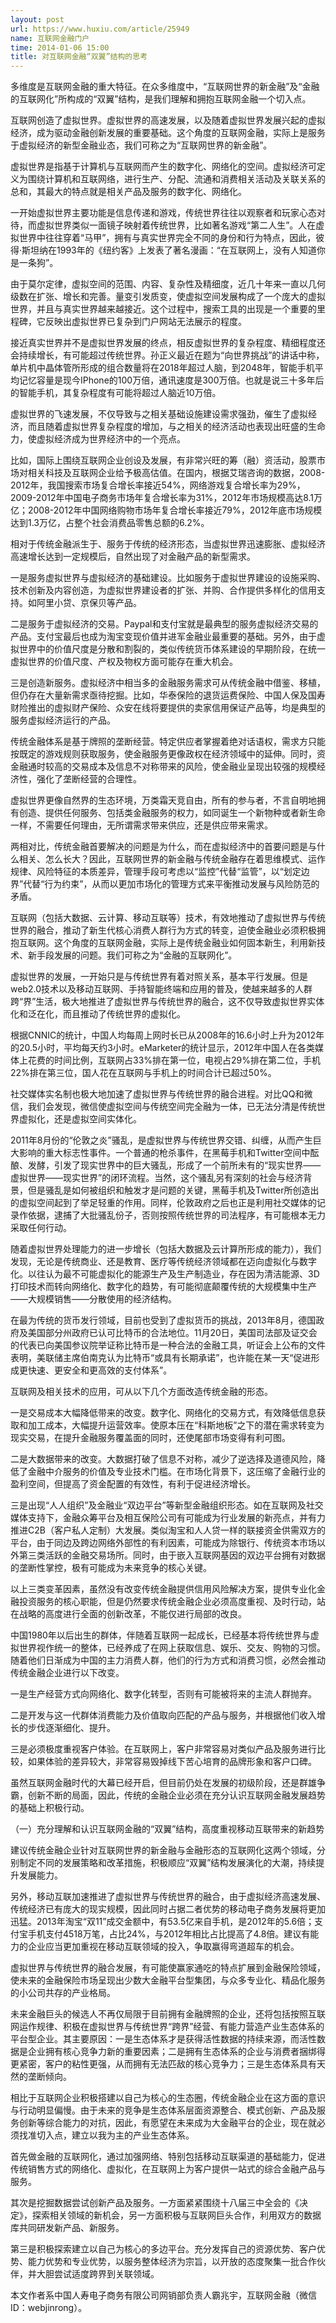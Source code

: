 ```yaml
---
layout: post
url: https://www.huxiu.com/article/25949
name: 互联网金融门户
time: 2014-01-06 15:00
title: 对互联网金融“双翼”结构的思考
---
```

多维度是互联网金融的重大特征。在众多维度中，“互联网世界的新金融”及“金融的互联网化”所构成的“双翼”结构，是我们理解和拥抱互联网金融一个切入点。

互联网创造了虚拟世界。虚拟世界的高速发展，以及随着虚拟世界发展兴起的虚拟经济，成为驱动金融创新发展的重要基础。这个角度的互联网金融，实际上是服务于虚拟经济的新型金融业态，我们可称之为“互联网世界的新金融”。

虚拟世界是指基于计算机与互联网而产生的数字化、网络化的空间。虚拟经济可定义为围绕计算机和互联网络，进行生产、分配、流通和消费相关活动及关联关系的总和，其最大的特点就是相关产品及服务的数字化、网络化。

一开始虚拟世界主要功能是信息传递和游戏，传统世界往往以观察者和玩家心态对待，而虚拟世界类似一面镜子映射着传统世界，比如著名游戏“第二人生”。人在虚拟世界中往往穿着“马甲”，拥有与真实世界完全不同的身份和行为特点，因此，彼得·斯坦纳在1993年的《纽约客》上发表了著名漫画：“在互联网上，没有人知道你是一条狗”。

由于莫尔定律，虚拟空间的范围、内容、复杂性及精细度，近几十年来一直以几何级数在扩张、增长和完善。量变引发质变，使虚拟空间发展构成了一个庞大的虚拟世界，并且与真实世界越来越接近。这个过程中，搜索工具的出现是一个重要的里程碑，它反映出虚拟世界已复杂到门户网站无法展示的程度。

接近真实世界并不是虚拟世界发展的终点，相反虚拟世界的复杂程度、精细程度还会持续增长，有可能超过传统世界。孙正义最近在题为“向世界挑战”的讲话中称，单片机中晶体管所形成的组合数量将在2018年超过人脑，到2048年，智能手机平均记忆容量是现今IPhone的100万倍，通讯速度是300万倍。也就是说三十多年后的智能手机，其复杂程度有可能将超过人脑近10万倍。

虚拟世界的飞速发展，不仅导致与之相关基础设施建设需求强劲，催生了虚拟经济，而且随着虚拟世界复杂程度的增加，与之相关的经济活动也表现出旺盛的生命力，使虚拟经济成为世界经济中的一个亮点。

比如，国际上围绕互联网企业创设及发展，有非常兴旺的筹（融）资活动，股票市场对相关科技及互联网企业给予极高估值。在国内，根据艾瑞咨询的数据，2008-2012年，我国搜索市场复合增长率接近54%，网络游戏复合增长率为29%，2009-2012年中国电子商务市场年复合增长率为31%，2012年市场规模高达8.1万亿；2008-2012年中国网络购物市场年复合增长率接近79%，2012年底市场规模达到1.3万亿，占整个社会消费品零售总额的6.2%。

相对于传统金融派生于、服务于传统的经济形态，当虚拟世界迅速膨胀、虚拟经济高速增长达到一定规模后，自然出现了对金融产品的新型需求。

一是服务虚拟世界与虚拟经济的基础建设。比如服务于虚拟世界建设的设施采购、技术创新及内容创造，为虚拟世界建设者的扩张、并购、合作提供多样化的信用支持。如阿里小贷、京保贝等产品。

二是服务于虚拟经济的交易。Paypal和支付宝就是最典型的服务虚拟经济交易的产品。支付宝最后也成为淘宝变现价值并进军金融业最重要的基础。另外，由于虚拟世界中的价值尺度是分散和割裂的，类似传统货币体系建设的早期阶段，在统一虚拟世界的价值尺度、产权及物权方面可能存在重大机会。

三是创造新服务。虚拟经济中相当多的金融服务需求可从传统金融中借鉴、移植，但仍存在大量新需求亟待挖掘。比如，华泰保险的退货运费保险、中国人保及国寿财险推出的虚拟财产保险、众安在线将要提供的卖家信用保证产品等，均是典型的服务虚拟经济运行的产品。

传统金融体系是基于牌照的垄断经营。特定供应者掌握着绝对话语权，需求方只能按既定的游戏规则获取服务，使金融服务更像政权在经济领域中的延伸。同时，资金融通时较高的交易成本及信息不对称带来的风险，使金融业呈现出较强的规模经济性，强化了垄断经营的合理性。

虚拟世界更像自然界的生态环境，万类霜天竞自由，所有的参与者，不言自明地拥有创造、提供任何服务、包括类金融服务的权力，如同诞生一个新物种或者新生命一样，不需要任何理由，无所谓需求带来供应，还是供应带来需求。

两相对比，传统金融首要解决的问题是为什么，而在虚拟经济中的首要问题是与什么相关、怎么长大？因此，互联网世界的新金融与传统金融存在着思维模式、运作规律、风险特征的本质差异，管理手段可考虑以“监控”代替“监管”，以“划定边界”代替“行为约束”，从而以更加市场化的管理方式来平衡推动发展与风险防范的矛盾。

互联网（包括大数据、云计算、移动互联等）技术，有效地推动了虚拟世界与传统世界的融合，推动了新生代核心消费人群行为方式的转变，迫使金融业必须积极拥抱互联网。这个角度的互联网金融，实际上是传统金融业如何固本新生，利用新技术、新手段发展的问题。我们可称之为“金融的互联网化”。

虚拟世界的发展，一开始只是与传统世界有着对照关系，基本平行发展。但是web2.0技术以及移动互联网、手持智能终端和应用的普及，使越来越多的人群跨“界”生活，极大地推进了虚拟世界与传统世界的融合，这不仅导致虚拟世界实体化和泛在化，而且推动了传统世界的虚拟化。

根据CNNIC的统计，中国人均每周上网时长已从2008年的16.6小时上升为2012年的20.5小时，平均每天约3小时。eMarketer的统计显示，2012年中国人在各类媒体上花费的时间比例，互联网占33%排在第一位，电视占29%排在第二位，手机22%排在第三位，国人花在互联网与手机上的时间合计已超过50%。

社交媒体实名制也极大地加速了虚拟世界与传统世界的融合进程。对比QQ和微信，我们会发现，微信使虚拟空间与传统空间完全融为一体，已无法分清是传统世界虚拟化，还是虚拟空间实体化。

2011年8月份的“伦敦之炎”骚乱，是虚拟世界与传统世界交错、纠缠，从而产生巨大影响的重大标志性事件。一个普通的枪杀事件，在黑莓手机和Twitter空间中酝酿、发酵，引发了现实世界中的巨大骚乱，形成了一个前所未有的“现实世界——虚拟世界——现实世界”的闭环流程。当然，这个骚乱另有深刻的社会与经济背景，但是骚乱是如何被组织和触发才是问题的关键，黑莓手机及Twitter所创造出的虚拟空间起到了举足轻重的作用。同样，伦敦政府之后也正是利用社交媒体的记录作依据，逮捕了大批骚乱份子，否则按照传统世界的司法程序，有可能根本无力采取任何行动。

随着虚拟世界处理能力的进一步增长（包括大数据及云计算所形成的能力），我们发现，无论是传统商业、还是教育、医疗等传统经济领域都在迈向虚拟化与数字化。以往认为最不可能虚拟化的能源生产及生产制造业，存在因为清洁能源、3D打印技术而转向网络化、数字化的趋势，有可能彻底颠覆传统的大规模集中生产——大规模销售——分散使用的经济结构。

在最为传统的货币发行领域，目前也受到了虚拟货币的挑战，2013年8月，德国政府及美国部分州政府已认可比特币的合法地位。11月20日，美国司法部及证交会的代表已向美国参议院举证称比特币是一种合法的金融工具，听证会上公布的文件表明，美联储主席伯南克认为比特币“或具有长期承诺”，也许能在某一天“促进形成更快速、更安全和更高效的支付体系”。

互联网及相关技术的应用，可从以下几个方面改造传统金融的形态。

一是交易成本大幅降低带来的改变。数字化、网络化的交易方式，有效降低信息获取和加工成本，大幅提升运营效率。使原本压在“科斯地板”之下的潜在需求转变为现实交易，在提升金融服务覆盖面的同时，还使尾部市场变得有利可图。

二是大数据带来的改变。大数据打破了信息不对称，减少了逆选择及道德风险，降低了金融中介服务的价值及专业技术门槛。在市场化背景下，这压缩了金融行业的盈利空间，但提高了资金配置的有效性，有利于促进经济增长。

三是出现“人人组织”及金融业“双边平台”等新型金融组织形态。如在互联网及社交媒体支持下，金融众筹平台及相互保险公司有可能成为行业发展的新亮点，并有力推进C2B（客户私人定制）大发展。类似淘宝和人人贷一样的联接资金供需双方的平台，由于同边及跨边网络外部性的有利因素，可能成为除银行、传统资本市场以外第三类活跃的金融交易场所。同时，由于嵌入互联网基因的双边平台拥有对数据的垄断性掌控，极有可能成为未来竞争的核心关键。

以上三类变革因素，虽然没有改变传统金融提供信用风险解决方案，提供专业化金融投资服务的核心职能，但是仍然要求传统金融企业必须高度重视、及时行动，站在战略的高度进行全面的创新改革，不能仅进行局部的改良。

中国1980年以后出生的群体，伴随着互联网一起成长，已经基本将传统世界与虚拟世界视作统一的整体，已经养成了在网上获取信息、娱乐、交友、购物的习惯。随着他们日渐成为中国的主力消费人群，他们的行为方式和消费习惯，必然会推动传统金融企业进行以下改变。

一是生产经营方式向网络化、数字化转型，否则有可能被将来的主流人群抛弃。

二是开发与这一代群体消费能力及价值取向匹配的产品与服务，并根据他们收入增长的步伐逐渐细化、提升。

三是必须极度重视客户体验。在互联网上，客户非常容易对类似产品及服务进行比较，如果体验的差异较大，非常容易毁掉线下苦心培育的品牌形象和客户口碑。

虽然互联网金融时代的大幕已经开启，但目前仍处在发展的初级阶段，还是群雄争霸，创新不断的局面，因此，传统的金融企业必须在充分认识互联网金融发展趋势的基础上积极行动。

（一）充分理解和认识互联网金融的“双翼”结构，高度重视移动互联带来的新趋势

建议传统金融企业针对互联网世界的新金融与金融形态的互联网化这两个领域，分别制定不同的发展策略和改革措施，积极顺应“双翼”结构发展演化的大潮，持续提升发展能力。

另外，移动互联加速推进了虚拟世界与传统世界的融合，由于虚拟经济高速发展、传统经济已有庞大的现实规模，因此同时占据二者优势的移动电子商务发展将更加迅猛。2013年淘宝“双11”成交金额中，有53.5亿来自手机，是2012年的5.6倍；支付宝手机支付4518万笔，占比24%，与2012年相比占比提高了4.8倍。建议有能力的企业应当更加重视在移动互联领域的投入，争取赢得弯道超车的机会。

虚拟世界与传统世界的融合发展，有可能使赢家通吃的特点扩展到金融保险领域，使未来的金融保险市场呈现出少数大金融平台型集团，与众多专业化、精品化服务的小公司共存的产业格局。

未来金融巨头的候选人不再仅局限于目前拥有金融牌照的企业，还将包括按照互联网运作规律、积极在虚拟世界与传统世界“跨界”经营、有能力营造产业生态体系的平台型企业。其主要原因：一是生态体系才是获得活性数据的持续来源，而活性数据是企业拥有核心竞争力新的重要因素；二是拥有生态体系的企业与消费者捆绑得更紧密，客户的粘性更强，从而拥有无法匹敌的核心竞争力；三是生态体系具有天然的垄断倾向。

相比于互联网企业积极搭建以自己为核心的生态圈，传统金融企业在这方面的意识与行动明显偏慢。由于未来的竞争是生态体系层面资源整合、模式创新、产品及服务创新等综合能力的对抗，因此，有愿望在未来成为大金融平台的企业，现在就必须找准切入点，建立以我为主的产业生态体系。

首先做金融的互联网化，通过加强网络、特别包括移动互联渠道的基础能力，促进传统销售方式的网络化、虚拟化，在互联网上为客户提供一站式的综合金融产品与服务。

其次是挖掘数据尝试创新产品及服务。一方面紧紧围绕十八届三中全会的《决定》，探索相关领域的新机会，另一方面积极与互联网巨头合作，利用双方的数据库共同研发新产品、新服务。

第三是积极探索建立以自己为核心的多边平台。充分发挥自己的资源优势、客户优势、能力优势和专业优势，以服务整体经济为宗旨，以开放的态度聚集一批合作伙伴，并大胆尝试适度跨界到关联领域。

本文作者系中国人寿电子商务有限公司网销部负责人霸兆宇，互联网金融（微信ID：webjinrong）。

